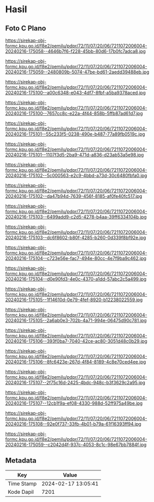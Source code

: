 # Hasil

## Foto C Plano

https://sirekap-obj-formc.kpu.go.id/f8e2/pemilu/pdpr/72/11/07/20/06/7211072006004-20240216-175058--4646b7f6-f228-45bb-80d6-17b0fc7adca8.jpg

https://sirekap-obj-formc.kpu.go.id/f8e2/pemilu/pdpr/72/11/07/20/06/7211072006004-20240216-175059--2480809b-5074-47be-bd61-2aedd39488eb.jpg

https://sirekap-obj-formc.kpu.go.id/f8e2/pemilu/pdpr/72/11/07/20/06/7211072006004-20240216-175100--a00c6348-e043-4df7-8fbf-a5ba9378aced.jpg

https://sirekap-obj-formc.kpu.go.id/f8e2/pemilu/pdpr/72/11/07/20/06/7211072006004-20240216-175100--7657cc8c-e22a-4f44-858b-5ffb87ad61d7.jpg

https://sirekap-obj-formc.kpu.go.id/f8e2/pemilu/pdpr/72/11/07/20/06/7211072006004-20240216-175101--55c233f5-0238-490e-b487-77a89fb0519c.jpg

https://sirekap-obj-formc.kpu.go.id/f8e2/pemilu/pdpr/72/11/07/20/06/7211072006004-20240216-175101--1107f3d5-2ba9-471d-a836-d23ab53a5e98.jpg

https://sirekap-obj-formc.kpu.go.id/f8e2/pemilu/pdpr/72/11/07/20/06/7211072006004-20240216-175102--5c000563-e2c9-4bbd-a73d-30c6480fbfa0.jpg

https://sirekap-obj-formc.kpu.go.id/f8e2/pemilu/pdpr/72/11/07/20/06/7211072006004-20240216-175102--da47b94d-7639-456f-8185-af0fe40fc517.jpg

https://sirekap-obj-formc.kpu.go.id/f8e2/pemilu/pdpr/72/11/07/20/06/7211072006004-20240216-175103--6499add9-c2d5-4278-b4aa-39ff6334104b.jpg

https://sirekap-obj-formc.kpu.go.id/f8e2/pemilu/pdpr/72/11/07/20/06/7211072006004-20240216-175103--dc6f8602-b80f-4285-b260-0d339f8bf92e.jpg

https://sirekap-obj-formc.kpu.go.id/f8e2/pemilu/pdpr/72/11/07/20/06/7211072006004-20240216-175104--c723e56e-fac7-494e-80cc-4e7f9ba9c462.jpg

https://sirekap-obj-formc.kpu.go.id/f8e2/pemilu/pdpr/72/11/07/20/06/7211072006004-20240216-175104--d0e90fd3-4e0c-4370-a1dd-57abc2c5a499.jpg

https://sirekap-obj-formc.kpu.go.id/f8e2/pemilu/pdpr/72/11/07/20/06/7211072006004-20240216-175105--1f14610d-0e79-4fef-8920-b12238022559.jpg

https://sirekap-obj-formc.kpu.go.id/f8e2/pemilu/pdpr/72/11/07/20/06/7211072006004-20240216-175105--2a6ab0e3-702b-4a71-994e-06475d90c781.jpg

https://sirekap-obj-formc.kpu.go.id/f8e2/pemilu/pdpr/72/11/07/20/06/7211072006004-20240216-175106--393f0ba7-7040-42ce-ac80-3051d48c0b29.jpg

https://sirekap-obj-formc.kpu.go.id/f8e2/pemilu/pdpr/72/11/07/20/06/7211072006004-20240216-175106--8fc6423e-267d-4f84-8189-4c8e70ced4ee.jpg

https://sirekap-obj-formc.kpu.go.id/f8e2/pemilu/pdpr/72/11/07/20/06/7211072006004-20240216-175107--2f75c16d-2425-4bdc-948c-b3f3629c2a95.jpg

https://sirekap-obj-formc.kpu.go.id/f8e2/pemilu/pdpr/72/11/07/20/06/7211072006004-20240216-175107--12cb1f9a-ef08-4330-988d-52ff975a49be.jpg

https://sirekap-obj-formc.kpu.go.id/f8e2/pemilu/pdpr/72/11/07/20/06/7211072006004-20240216-175108--92e0f737-33fb-4b01-b79a-61f16393ff94.jpg

https://sirekap-obj-formc.kpu.go.id/f8e2/pemilu/pdpr/72/11/07/20/06/7211072006004-20240216-175059--c2042d4f-937c-4053-8c1c-98e67bb7884f.jpg


## Metadata

| Key        | Value               |
| ---------- | ------------------- |
| Time Stamp | 2024-02-17 13:05:41 |
| Kode Dapil | 7201                |



